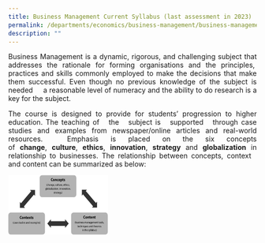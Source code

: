 ```yaml
---
title: Business Management Current Syllabus (last assessment in 2023)
permalink: /departments/economics/business-management/business-management-current-syllabus/
description: ""
---
```

<p style="text-align: justify;">Business Management is a dynamic, rigorous, and challenging subject that addresses the rationale for forming organisations and the principles,  practices and skills commonly employed to make the decisions that make them successful. Even though no previous knowledge of the subject is needed     a reasonable level of numeracy and the ability to do research is a key for the subject.</p>

<p style="text-align: justify;">The course is designed to provide for students’ progression to higher education. The teaching of   the   subject is   supported   through case studies and examples from newspaper/online articles and real-world resources.  Emphasis is placed on the six concepts of <b>change</b>, <b>culture</b>, <b>ethics</b>, <b>innovation</b>, <b>strategy</b> and <b>globalization</b> in relationship to businesses. The relationship between concepts, context   and content can be summarized as below:</p>

<img src="/images/Our%20Departments/BM.png" style="width:40%">